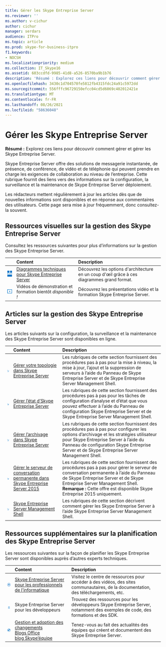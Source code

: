 ```yaml
---
title: Gérer les Skype Entreprise Server
ms.reviewer: ''
ms.author: v-cichur
author: cichur
manager: serdars
audience: ITPro
ms.topic: article
ms.prod: skype-for-business-itpro
f1.keywords:
- NOCSH
ms.localizationpriority: medium
ms.collection: IT_Skype16
ms.assetid: 603ccdfd-9985-41d8-a526-8570ba9b1b76
description: 'Résumé : Explorez ces liens pour découvrir comment gérer et gérer les Skype Entreprise Server.'
ms.openlocfilehash: 3430c1d704570fe5812fb4315fdc24a91c5972dd
ms.sourcegitcommit: 556fffc96729150efcc04cd5d6069c402012421e
ms.translationtype: MT
ms.contentlocale: fr-FR
ms.lasthandoff: 08/26/2021
ms.locfileid: "58636048"
---
```

# <a name="manage-skype-for-business-server"></a>Gérer les Skype Entreprise Server 

**Résumé :** Explorez ces liens pour découvrir comment gérer et gérer les Skype Entreprise Server.
  
Skype Entreprise Server offre des solutions de messagerie instantanée, de présence, de conférence, de vidéo et de téléphonie qui peuvent prendre en charge les exigences de collaboration au niveau de l’entreprise. Cette rubrique fournit des liens vers des informations sur la configuration, la surveillance et la maintenance de Skype Entreprise Server déploiement. 
  
Les rédacteurs mettent régulièrement à jour les articles dès que de nouvelles informations sont disponibles et en réponse aux commentaires des utilisateurs. Cette page sera mise à jour fréquemment, donc consultez-la souvent.

## <a name="visual-resources-about-how-to-manage-skype-for-business-server"></a>Ressources visuelles sur la gestion des Skype Entreprise Server

Consultez les ressources suivantes pour plus d’informations sur la gestion des Skype Entreprise Server.
  
||**Content**|**Description**|
|:-----|:-----|:-----|
|![Icône des diagrammes techniques](../media/87de0d09-77fd-46f2-b9f6-99a7998fd332.png)|[Diagrammes techniques pour Skype Entreprise Server](../technical-diagrams.md) <br/> |Découvrez les options d'architecture en un coup d'œil grâce à ces diagrammes grand format.  <br/> |
|![Icône pour les vidéos](../media/143e0d86-1c68-482a-9bf9-93e7966acca0.png)|Vidéos de démonstration et formation bientôt  *disponible !*  <br/> |Découvrez les présentations vidéo et la formation Skype Entreprise Server.  <br/> |
   
##  <a name="articles-about-managing-skype-for-business-server"></a>Articles sur la gestion des Skype Entreprise Server

Les articles suivants sur la configuration, la surveillance et la maintenance des Skype Entreprise Server sont disponibles en ligne. 
  
||**Content**|**Description**|
|:-----|:-----|:-----|
|![Icône Numérique de la façon de faire](../media/d73b5029-a6ba-4abd-9197-d8151dabf56e.png)|[Gérer votre topologie dans Skype Entreprise Server](topology/topology.md) <br/> |Les rubriques de cette section fournissent des procédures pas à pas pour la mise à niveau, la mise à jour, l’ajout et la suppression de serveurs à l’aide du Panneau de Skype Entreprise Server et de Skype Entreprise Server Management Shell.  <br/> |
|![Icône Numérique de la façon de faire](../media/d73b5029-a6ba-4abd-9197-d8151dabf56e.png)|[Gérer l’état d’Skype Entreprise Server](health-and-monitoring/health-and-monitoring.md) <br/> |Les rubriques de cette section fournissent des procédures pas à pas pour les tâches de configuration d’analyse et d’état que vous pouvez effectuer à l’aide du Panneau de configuration Skype Entreprise Server et de Skype Entreprise Server Management Shell.  <br/> |
|![Icône Numérique de la façon de faire](../media/d73b5029-a6ba-4abd-9197-d8151dabf56e.png)|[Gérer l’archivage dans Skype Entreprise Server](archiving/archiving.md) <br/> |Les rubriques de cette section fournissent des procédures pas à pas pour configurer les options d’archivage et les stratégies utilisateur pour Skype Entreprise Server à l’aide du Panneau de configuration Skype Entreprise Server et de Skype Entreprise Server Management Shell.  <br/> |
|![Icône Numérique de la façon de faire](../media/d73b5029-a6ba-4abd-9197-d8151dabf56e.png)|[Gérer le serveur de conversation permanente dans Skype Entreprise Server 2015](persistent-chat/persistent-chat.md) <br/> |Les rubriques de cette section fournissent des procédures pas à pas pour gérer le serveur de conversation permanente à l’aide du Panneau de Skype Entreprise Server et de Skype Entreprise Server Management Shell.  <br/> **Remarque :** Cette offre est disponible Skype Entreprise 2015 uniquement.|
|![Icône Numérique de la façon de faire](../media/d73b5029-a6ba-4abd-9197-d8151dabf56e.png)|[Skype Entreprise Server Management Shell](management-shell.md) <br/> |Les rubriques de cette section décrivent comment gérer les Skype Entreprise Server à l’aide Skype Entreprise Server Management Shell.  <br/> |
   
## <a name="additional-resources-about-planning-for-skype-for-business-server"></a>Ressources supplémentaires sur la planification des Skype Entreprise Server

Les ressources suivantes sur la façon de planifier les Skype Entreprise Server sont disponibles auprès d’autres experts techniques. 
  
||**Content**|**Description**|
|:-----|:-----|:-----|
|![Icône pour les documents](../media/4eff581b-890b-46cb-8224-a4122137d27e.png)|[Skype Entreprise Server pour les professionnels de l’informatique](../../Hub/index.yml) <br/> |Visitez le centre de ressources pour accéder à des vidéos, des sites communautaires, de la documentation, des téléchargements, etc. |
|![Icône pour le contenu du développeur](../media/3626138a-2778-407e-911f-a0dcbdc36684.png)|Skype Entreprise Server pour les développeurs  <br/> |Trouvez des ressources pour les développeurs Skype Entreprise Server, notamment des exemples de code, des formations et des SDK. |
|![Icône d’actualités, de blogs, et ainsi de suite](../media/ac692cb8-7db8-4810-b53f-1bc88b1e4cac.png)|[Gestion et adoption des changements](https://go.microsoft.com/fwlink/p/?LinkId=532796) <br/> [Blogs Office](https://go.microsoft.com/fwlink/p/?LinkId=528899) <br/> [blog Skype’équipe](https://go.microsoft.com/fwlink/p/?LinkId=532818) <br/> |Tenez-vous au fait des actualités des équipes qui créent et documentent des Skype Entreprise Server.  |
